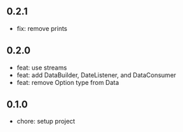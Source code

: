 ## 0.2.1

* fix: remove prints

## 0.2.0

* feat: use streams
* feat: add DataBuilder, DateListener, and DataConsumer
* feat: remove Option type from Data

## 0.1.0

* chore: setup project
